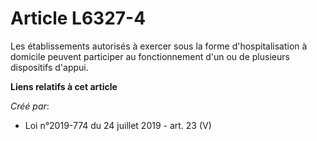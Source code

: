 # Article L6327-4

Les établissements autorisés à exercer sous la forme d'hospitalisation à domicile peuvent participer au fonctionnement d'un
ou de plusieurs dispositifs d'appui.

**Liens relatifs à cet article**

_Créé par_:

  - Loi n°2019-774 du 24 juillet 2019 - art. 23 (V)
